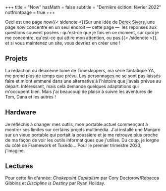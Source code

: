 +++
title = "Now"
hasMath = false 
subtitle = "Dernière édition: février 2022"
notfrontpage = true
+++

Ceci est une page now{{< sidenote >}}Sur une idée de [Derek Sivers](https://sive.rs/nowff), une page _now_ concentre en un seul endroit — cette page —  les réponses aux questions souvent posées : qu'est-ce que je fais en ce moment, sur quoi je me concentre, qu'est-ce qui attire mon attention, ou pas.{{< /sidenote >}}, et si vous maintenez un site, vous devriez en créer une !


## Projets
La rédaction du deuxième tome de Timeskippers, ma série fantatique YA, me prend plus de temps que prévu. Les personnages ne se sont pas laissés faire et m'ont emmené dans une alternative à l'histoire que j'avais prévue au départ. Intéressant, mais cela demande quelques adaptations qui m'occupent bien. Mais j'ai beaucoup de plaisir à suivre les aventures de Tom, Dana et les autres !

## Hardware
Je réfléchis à changer mes outils, mon portable actuel commençant à montrer ses limites sur certains projets multimédia. J'ai installé une Manjaro sur un vieux portable qui portait la poussière et je me retrouve plus proche de ma façon de voir les outils informatiques que j'utilise. 
Du coup, je lorgne du côté de Framework et Tuxedo... Pour le premier trimestre 2023, j'imagine.


## Lectures
Pour cette fin d'année: *Chokepoint Capitalism* par Cory Doctorow/Rebacca Gibbins et *Discipline is Destiny* par Ryan Holiday.

